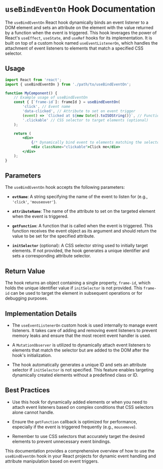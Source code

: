 # `useBindEventOn` Hook Documentation

The `useBindEventOn` React hook dynamically binds an event listener to a DOM element and sets an attribute on the element with the value returned by a function when the event is triggered. This hook leverages the power of React's `useEffect`, `useState`, and `useRef` hooks for its implementation. It is built on top of a custom hook named `useEventListenerOn`, which handles the attachment of event listeners to elements that match a specified CSS selector.

## Usage

```jsx
import React from 'react';
import { useBindEventOn } from './path/to/useBindEventOn';

function MyComponent() {
    // Example usage of useBindEventOn
    const { [`frame-id`]: frameId } = useBindEventOn(
        'click', // Event name
        'data-clicked', // Attribute to set on event trigger
        (event) => `Clicked at ${new Date().toISOString()}`, // Function to generate the attribute value
        '.clickable' // CSS selector to target elements (optional)
    );

    return (
        <div>
            {/* Dynamically bind event to elements matching the selector */}
            <div className="clickable">Click me</div>
        </div>
    );
}
```

## Parameters

The `useBindEventOn` hook accepts the following parameters:

- **`evtName`**: A string specifying the name of the event to listen for (e.g., `'click'`, `'mouseover'`).

- **`attributeName`**: The name of the attribute to set on the targeted element when the event is triggered.

- **`getFunction`**: A function that is called when the event is triggered. This function receives the event object as its argument and should return the value to be set for the specified attribute.

- **`initSelector`** (optional): A CSS selector string used to initially target elements. If not provided, the hook generates a unique identifier and sets a corresponding attribute selector.

## Return Value

The hook returns an object containing a single property, `frame-id`, which holds the unique identifier value if `initSelector` is not provided. This `frame-id` can be used to target the element in subsequent operations or for debugging purposes.

## Implementation Details

- The `useEventListenerOn` custom hook is used internally to manage event listeners. It takes care of adding and removing event listeners to prevent memory leaks and ensure that the most recent event handler is used.

- A `MutationObserver` is utilized to dynamically attach event listeners to elements that match the selector but are added to the DOM after the hook's initialization.

- The hook automatically generates a unique ID and sets an attribute selector if `initSelector` is not specified. This feature enables targeting dynamically created elements without a predefined class or ID.

## Best Practices

- Use this hook for dynamically added elements or when you need to attach event listeners based on complex conditions that CSS selectors alone cannot handle.

- Ensure the `getFunction` callback is optimized for performance, especially if the event is triggered frequently (e.g., `mousemove`).

- Remember to use CSS selectors that accurately target the desired elements to prevent unnecessary event bindings.

This documentation provides a comprehensive overview of how to use the `useBindEventOn` hook in your React projects for dynamic event handling and attribute manipulation based on event triggers.